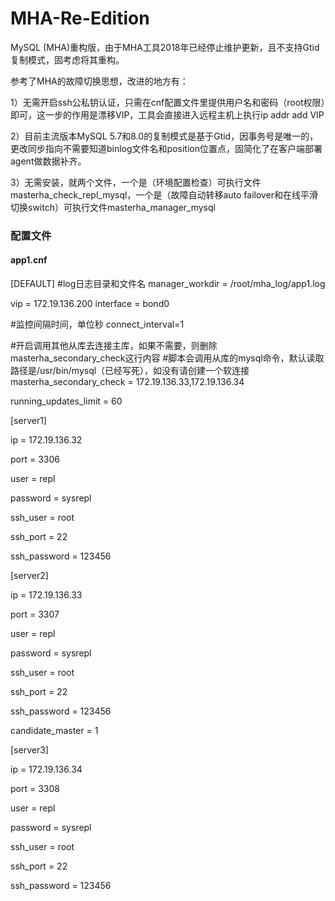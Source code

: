 # MHA-Re-Edition 

MySQL (MHA)重构版，由于MHA工具2018年已经停止维护更新，且不支持Gtid复制模式，固考虑将其重构。

参考了MHA的故障切换思想，改进的地方有：

1）无需开启ssh公私钥认证，只需在cnf配置文件里提供用户名和密码（root权限）即可，这一步的作用是漂移VIP，工具会直接进入远程主机上执行ip addr add VIP

2）目前主流版本MySQL 5.7和8.0的复制模式是基于Gtid，因事务号是唯一的，更改同步指向不需要知道binlog文件名和position位置点，固简化了在客户端部署agent做数据补齐。

3）无需安装，就两个文件，一个是（环境配置检查）可执行文件masterha_check_repl_mysql，一个是（故障自动转移auto failover和在线平滑切换switch）可执行文件masterha_manager_mysql

### 配置文件
#### app1.cnf
[DEFAULT]
#log日志目录和文件名
manager_workdir = /root/mha_log/app1.log 

vip = 172.19.136.200
interface = bond0

#监控间隔时间，单位秒
connect_interval=1

#开启调用其他从库去连接主库，如果不需要，则删除masterha_secondary_check这行内容
#脚本会调用从库的mysql命令，默认读取路径是/usr/bin/mysql（已经写死），如没有请创建一个软连接
masterha_secondary_check = 172.19.136.33,172.19.136.34

running_updates_limit = 60

[server1]

ip = 172.19.136.32

port = 3306

user = repl

password = sysrepl

ssh_user = root

ssh_port = 22

ssh_password = 123456

[server2]

ip = 172.19.136.33

port = 3307

user = repl

password = sysrepl

ssh_user = root

ssh_port = 22

ssh_password = 123456

candidate_master = 1

[server3]

ip = 172.19.136.34

port = 3308

user = repl

password = sysrepl

ssh_user = root

ssh_port = 22

ssh_password = 123456
